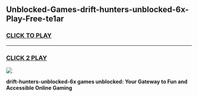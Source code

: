 
## Unblocked-Games-drift-hunters-unblocked-6x-Play-Free-te1ar
<h3>
<a href="https://premium76.site?title=drift-hunters-unblocked-6x&ref=18A1">CLICK TO PLAY</a></h3>
<hr>

<h3>
<a href="https://premium76.site?title=drift-hunters-unblocked-6x&ref=18A1">CLICK 2 PLAY</a>
  
</h3>

<a href="https://premium76.site?title=drift-hunters-unblocked-6x&ref=18A1"><img src="https://clearcache.store/games.png"></a>


**drift-hunters-unblocked-6x games unblocked: Your Gateway to Fun and Accessible Online Gaming**

